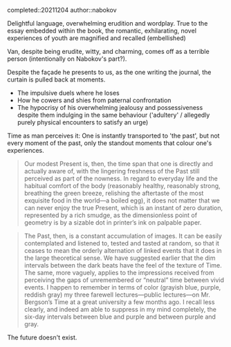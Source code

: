 completed::20211204
author::nabokov

Delightful language, overwhelming erudition and wordplay. True to the essay embedded within the book, the romantic, exhilarating, novel experiences of youth are magnified and recalled (embellished)

Van, despite being erudite, witty, and charming, comes off as a terrible person (intentionally on Nabokov's part?).

Despite the façade he presents to us, as the one writing the journal, the curtain is pulled back at moments.

- The impulsive duels where he loses
- How he cowers and shies from paternal confrontation
- The hypocrisy of his overwhelming jealousy and possessiveness despite them indulging in the same behaviour ('adultery' / allegedly purely physical encounters to satisfy an urge)

Time as man perceives it:
One is instantly transported to 'the past', but not every moment of the past, only the standout moments that colour one's experiences.

> Our modest Present is, then, the time span that one is directly and actually aware of, with the lingering freshness of the Past still perceived as part of the nowness. In regard to everyday life and the habitual comfort of the body (reasonably healthy, reasonably strong, breathing the green breeze, relishing the aftertaste of the most exquisite food in the world—a boiled egg), it does not matter that we can never enjoy the true Present, which is an instant of zero duration, represented by a rich smudge, as the dimensionless point of geometry is by a sizable dot in printer’s ink on palpable paper.

> The Past, then, is a constant accumulation of images. It can be easily contemplated and listened to, tested and tasted at random, so that it ceases to mean the orderly alternation of linked events that it does in the large theoretical sense.
> We have suggested earlier that the dim intervals between the dark beats have the feel of the texture of Time. The same, more vaguely, applies to the impressions received from perceiving the gaps of unremembered or “neutral” time between vivid events. I happen to remember in terms of color (grayish blue, purple, reddish gray) my three farewell lectures—public lectures—on Mr. Bergson’s Time at a great university a few months ago. I recall less clearly, and indeed am able to suppress in my mind completely, the six-day intervals between blue and purple and between purple and gray.

The future doesn't exist.
